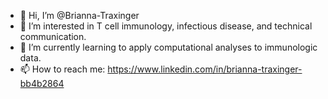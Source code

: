 - 👋 Hi, I’m @Brianna-Traxinger
- 👀 I’m interested in T cell immunology, infectious disease, and technical communication.
- 🌱 I’m currently learning to apply computational analyses to immunologic data.
- 📫 How to reach me: https://www.linkedin.com/in/brianna-traxinger-bb4b2864

<!---
Brianna-Traxinger/Brianna-Traxinger is a ✨ special ✨ repository because its `README.md` (this file) appears on your GitHub profile.
You can click the Preview link to take a look at your changes.
--->
